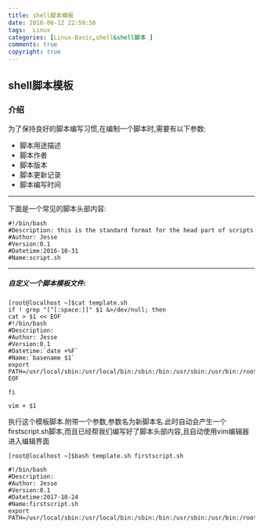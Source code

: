 ```yaml
---
title: shell脚本模板
date: 2018-06-12 22:59:58
tags:  Linux
categories: [Linux-Basic,shell&shell脚本 ]
comments: true
copyright: true
---
```



## shell脚本模板

### 介绍

为了保持良好的脚本编写习惯,在编制一个脚本时,需要有以下参数:

- 脚本用途描述  
- 脚本作者  
- 脚本版本
- 脚本更新记录  
- 脚本编写时间

---

下面是一个常见的脚本头部内容:

```
#!/bin/bash
#Description: this is the standard format for the head part of scripts
#Author: Jesse
#Version:0.1
#Datetime:2016-10-31
#Name:script.sh
```
---
<!--more-->

##### 自定义一个脚本模板文件:

```
[root@localhost ~]$cat template.sh 
if ! grep "[^[:space:]]" $1 &>/dev/null; then
cat > $1 << EOF
#!/bin/bash
#Description:
#Author: Jesse
#Version:0.1
#Datetime:`date +%F`
#Name:`basename $1`
export PATH=/usr/local/sbin:/usr/local/bin:/sbin:/bin:/usr/sbin:/usr/bin:/root/bin
EOF

fi

vim + $1

```

执行这个模板脚本.附带一个参数,参数名为新脚本名.此时自动会产生一个firstscript.sh脚本,而且已经帮我们编写好了脚本头部内容,且自动使用vim编辑器进入编辑界面

```
[root@localhost ~]$bash template.sh firstscript.sh

#!/bin/bash
#Description:
#Author: Jesse
#Version:0.1
#Datetime:2017-10-24
#Name:firstscript.sh
export PATH=/usr/local/sbin:/usr/local/bin:/sbin:/bin:/usr/sbin:/usr/bin:/root/bin
```

